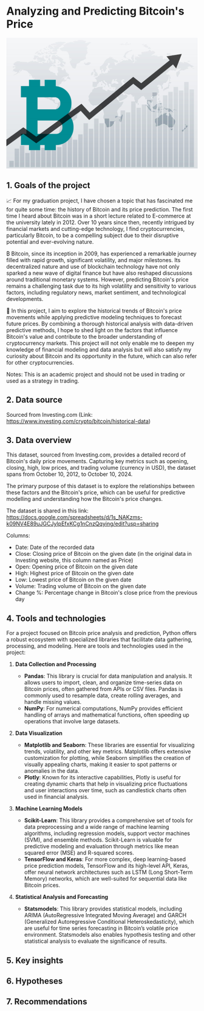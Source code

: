 # Analyzing and Predicting Bitcoin's Price
![image](bitcoin.jpeg)

## 1. Goals of the project
📈 For my graduation project, I have chosen a topic that has fascinated me for quite some time: the history of Bitcoin and its price prediction. The first time I heard about Bitcoin was in a short lecture related to E-commerce at the university lately in 2012. Over 10 years since then, recently intrigued by financial markets and cutting-edge technology, I find cryptocurrencies, particularly Bitcoin, to be a compelling subject due to their disruptive potential and ever-evolving nature.

₿ Bitcoin, since its inception in 2009, has experienced a remarkable journey filled with rapid growth, significant volatility, and major milestones. Its decentralized nature and use of blockchain technology have not only sparked a new wave of digital finance but have also reshaped discussions around traditional monetary systems. However, predicting Bitcoin's price remains a challenging task due to its high volatility and sensitivity to various factors, including regulatory news, market sentiment, and technological developments.

🏅 In this project, I aim to explore the historical trends of Bitcoin's price movements while applying predictive modeling techniques to forecast future prices. By combining a thorough historical analysis with data-driven predictive methods, I hope to shed light on the factors that influence Bitcoin's value and contribute to the broader understanding of cryptocurrency markets. This project will not only enable me to deepen my knowledge of financial modeling and data analysis but will also satisfy my curiosity about Bitcoin and its opportunity in the future, which can also refer for other cryptocurrencies.

Notes: This is an academic project and should not be used in trading or used as a strategy in trading.

## 2. Data source
Sourced from Investing.com (Link: https://www.investing.com/crypto/bitcoin/historical-data)

## 3. Data overview
This dataset, sourced from Investing.com, provides a detailed record of Bitcoin's daily price movements. Capturing key metrics such as opening, closing, high, low prices, and trading volume (currency in USD), the dataset spans from October 10, 2012, to October 10, 2024.

The primary purpose of this dataset is to explore the relationships between these factors and the Bitcoin's price, which can be useful for predictive modelling and understanding how the Bitcoin's price changes.

The dataset is shared in this link: https://docs.google.com/spreadsheets/d/1s_NAKzms-k09NV4E89uJGCJyIpEfxKCg1nCnzQqying/edit?usp=sharing

Columns:

- Date: Date of the recorded data
- Close: Closing price of Bitcoin on the given date (in the original data in Investing website, this column named as Price)
- Open: Opening price of Bitcoin on the given date
- High: Highest price of Bitcoin on the given date
- Low: Lowest price of Bitcoin on the given date
- Volume: Trading volume of Bitcoin on the given date
- Change %: Percentage change in Bitcoin's close price from the previous day

## 4. Tools and technologies
For a project focused on Bitcoin price analysis and prediction, Python offers a robust ecosystem with specialized libraries that facilitate data gathering, processing, and modeling. Here are tools and technologies used in the project:

1. **Data Collection and Processing**  
   - **Pandas**: This library is crucial for data manipulation and analysis. It allows users to import, clean, and organize time-series data on Bitcoin prices, often gathered from APIs or CSV files. Pandas is commonly used to resample data, create rolling averages, and handle missing values.
   - **NumPy**: For numerical computations, NumPy provides efficient handling of arrays and mathematical functions, often speeding up operations that involve large datasets.

2. **Data Visualization**  
   - **Matplotlib and Seaborn**: These libraries are essential for visualizing trends, volatility, and other key metrics. Matplotlib offers extensive customization for plotting, while Seaborn simplifies the creation of visually appealing charts, making it easier to spot patterns or anomalies in the data.
   - **Plotly**: Known for its interactive capabilities, Plotly is useful for creating dynamic charts that help in visualizing price fluctuations and user interactions over time, such as candlestick charts often used in financial analysis.

3. **Machine Learning Models**  
   - **Scikit-Learn**: This library provides a comprehensive set of tools for data preprocessing and a wide range of machine learning algorithms, including regression models, support vector machines (SVM), and ensemble methods. Scikit-Learn is valuable for predictive modeling and evaluation through metrics like mean squared error (MSE) and R-squared scores.
   - **TensorFlow and Keras**: For more complex, deep learning-based price prediction models, TensorFlow and its high-level API, Keras, offer neural network architectures such as LSTM (Long Short-Term Memory) networks, which are well-suited for sequential data like Bitcoin prices.

4. **Statistical Analysis and Forecasting**  
   - **Statsmodels**: This library provides statistical models, including ARIMA (AutoRegressive Integrated Moving Average) and GARCH (Generalized Autoregressive Conditional Heteroskedasticity), which are useful for time series forecasting in Bitcoin’s volatile price environment. Statsmodels also enables hypothesis testing and other statistical analysis to evaluate the significance of results.
  
## 5. Key insights

## 6. Hypotheses

## 7. Recommendations





